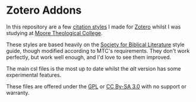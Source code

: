 # Zotero Addons

In this repository are a few [citation styles](//www.zotero.org/support/dev/citation_styles) I made for [Zotero](//zotero.org) whilst I was studying at [Moore Theological College](//moore.edu.au).

These styles are based heavily on the [Society for Biblical Literature](//www.sbl-site.org) style guide, though modified according to MTC's requirements. They don't work perfectly, but work well enough, and I'd love to see them improved.

The main csl files is the most up to date whilst the *alt* version has some experimental features.

These files are offered under the [GPL](LICENSE) or [CC By-SA 3.0](http://creativecommons.org/licenses/by-sa/3.0/) with no support or warranty.
